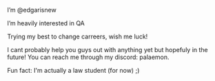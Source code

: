 I’m @edgarisnew

I’m heavily interested in QA

Trying my best to change carreers, wish me luck! 

I cant probably help you guys out with anything yet but hopefuly in the future! You can reach me through my discord: palaemon.

Fun fact: I'm actually a law student (for now) ;) 

